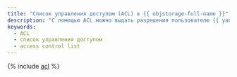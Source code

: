```yaml
---
title: "Список управления доступом (ACL) в {{ objstorage-full-name }}"
description: "С помощью ACL можно выдать разрешения пользователю {{ yandex-cloud }}, сервисному аккаунту и системной группе. ACL {{ objstorage-name }} — список разрешений для каждого объекта и бакета, хранящийся непосредственно в {{ objstorage-name }}."
keywords:
  - ACL
  - список управления доступом
  - access control list
---
```


{% include [acl](../../_includes/storage/security/acl.md) %}